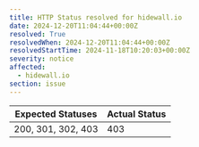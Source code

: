 ```yaml
---
title: HTTP Status resolved for hidewall.io
date: 2024-12-20T11:04:44+00:00Z
resolved: True
resolvedWhen: 2024-12-20T11:04:44+00:00Z
resolvedStartTime: 2024-11-18T10:20:03+00:00Z
severity: notice
affected:
  - hidewall.io
section: issue
---
```


| Expected Statuses | Actual Status  |
|-------------------|----------------|
| 200, 301, 302, 403 | 403 |

